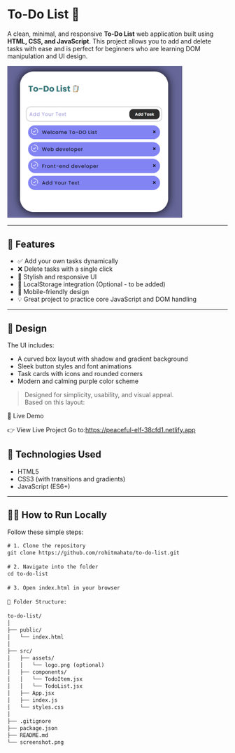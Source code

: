 # To-Do List 📝

A clean, minimal, and responsive **To-Do List** web application built using **HTML, CSS, and JavaScript**. This project allows you to add and delete tasks with ease and is perfect for beginners who are learning DOM manipulation and UI design.

<img src="Picture.png" alt="Logo" class="logo" width="400px" />


---

## 🚀 Features

- ✅ Add your own tasks dynamically
- ❌ Delete tasks with a single click
- 🎨 Stylish and responsive UI
- 💾 LocalStorage integration (Optional - to be added)
- 📱 Mobile-friendly design
- 💡 Great project to practice core JavaScript and DOM handling

---

## 🎨 Design

The UI includes:
- A curved box layout with shadow and gradient background
- Sleek button styles and font animations
- Task cards with icons and rounded corners
- Modern and calming purple color scheme

> Designed for simplicity, usability, and visual appeal.  
> Based on this layout:

🔗 Live Demo

👉 View Live Project
    Go to:https://peaceful-elf-38cfd1.netlify.app

## 📂 Technologies Used

- HTML5
- CSS3 (with transitions and gradients)
- JavaScript (ES6+)

---

## 🧑‍💻 How to Run Locally

Follow these simple steps:

```
# 1. Clone the repository
git clone https://github.com/rohitmahato/to-do-list.git

# 2. Navigate into the folder
cd to-do-list

# 3. Open index.html in your browser

📂 Folder Structure:

to-do-list/
│
├── public/
│   └── index.html
│
├── src/
│   ├── assets/
│   │   └── logo.png (optional)
│   ├── components/
│   │   └── TodoItem.jsx
│   │   └── TodoList.jsx
│   ├── App.jsx
│   ├── index.js
│   └── styles.css
│
├── .gitignore
├── package.json
├── README.md
└── screenshot.png
```
